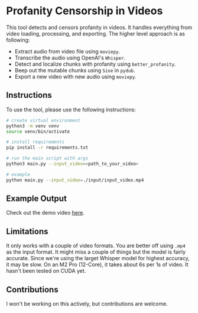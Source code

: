 # Profanity Censorship in Videos
This tool detects and censors profanity in videos. It handles everything from video loading, processing, and exporting. The higher level approach is as following:

- Extract audio from video file using `moviepy`.
- Transcribe the audio using OpenAI's `Whisper`.
- Detect and localize chunks with profanity using `better_profanity`.
- Beep out the mutable chunks using `Sine` in `pydub`.
- Export a new video with new audio using `moviepy`.

## Instructions
To use the tool, please use the following instructions:

```sh
# create virtual environment
python3 -m venv venv
source venv/bin/activate

# install requirements
pip install -r requirements.txt

# run the main script with args
python3 main.py --input_video=<path_to_your_video>

# example
python main.py --input_video=./input/input_video.mp4
```

## Example Output
Check out the demo video [here](https://youtu.be/Vl0ZF66hFcE?si=X3O9Oh0e7YxdYgWA).

## Limitations
It only works with a couple of video formats. You are better off using `.mp4` as the input format. It might miss a couple of things but the model is fairly accurate. Since we're using the larget Whisper model for highest accuracy, it may be slow. On an M2 Pro (12-Core), it takes about 6s per 1s of video. It hasn't been tested on CUDA yet.

## Contributions
I won't be working on this actively, but contributions are welcome.
